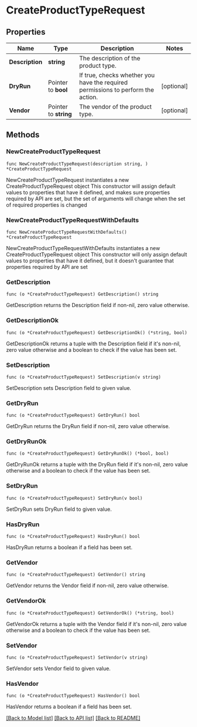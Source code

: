 # CreateProductTypeRequest

## Properties

Name | Type | Description | Notes
------------ | ------------- | ------------- | -------------
**Description** | **string** | The description of the product type. | 
**DryRun** | Pointer to **bool** | If true, checks whether you have the required permissions to perform the action. | [optional] 
**Vendor** | Pointer to **string** | The vendor of the product type. | [optional] 

## Methods

### NewCreateProductTypeRequest

`func NewCreateProductTypeRequest(description string, ) *CreateProductTypeRequest`

NewCreateProductTypeRequest instantiates a new CreateProductTypeRequest object
This constructor will assign default values to properties that have it defined,
and makes sure properties required by API are set, but the set of arguments
will change when the set of required properties is changed

### NewCreateProductTypeRequestWithDefaults

`func NewCreateProductTypeRequestWithDefaults() *CreateProductTypeRequest`

NewCreateProductTypeRequestWithDefaults instantiates a new CreateProductTypeRequest object
This constructor will only assign default values to properties that have it defined,
but it doesn't guarantee that properties required by API are set

### GetDescription

`func (o *CreateProductTypeRequest) GetDescription() string`

GetDescription returns the Description field if non-nil, zero value otherwise.

### GetDescriptionOk

`func (o *CreateProductTypeRequest) GetDescriptionOk() (*string, bool)`

GetDescriptionOk returns a tuple with the Description field if it's non-nil, zero value otherwise
and a boolean to check if the value has been set.

### SetDescription

`func (o *CreateProductTypeRequest) SetDescription(v string)`

SetDescription sets Description field to given value.


### GetDryRun

`func (o *CreateProductTypeRequest) GetDryRun() bool`

GetDryRun returns the DryRun field if non-nil, zero value otherwise.

### GetDryRunOk

`func (o *CreateProductTypeRequest) GetDryRunOk() (*bool, bool)`

GetDryRunOk returns a tuple with the DryRun field if it's non-nil, zero value otherwise
and a boolean to check if the value has been set.

### SetDryRun

`func (o *CreateProductTypeRequest) SetDryRun(v bool)`

SetDryRun sets DryRun field to given value.

### HasDryRun

`func (o *CreateProductTypeRequest) HasDryRun() bool`

HasDryRun returns a boolean if a field has been set.

### GetVendor

`func (o *CreateProductTypeRequest) GetVendor() string`

GetVendor returns the Vendor field if non-nil, zero value otherwise.

### GetVendorOk

`func (o *CreateProductTypeRequest) GetVendorOk() (*string, bool)`

GetVendorOk returns a tuple with the Vendor field if it's non-nil, zero value otherwise
and a boolean to check if the value has been set.

### SetVendor

`func (o *CreateProductTypeRequest) SetVendor(v string)`

SetVendor sets Vendor field to given value.

### HasVendor

`func (o *CreateProductTypeRequest) HasVendor() bool`

HasVendor returns a boolean if a field has been set.


[[Back to Model list]](../README.md#documentation-for-models) [[Back to API list]](../README.md#documentation-for-api-endpoints) [[Back to README]](../README.md)


